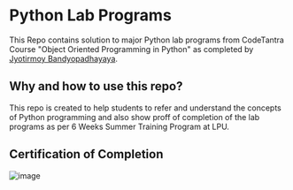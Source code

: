 # Python Lab Programs

This Repo contains solution to major Python lab programs from CodeTantra Course "Object Oriented Programming in Python" as completed by [Jyotirmoy Bandyopadhayaya](https://lpu.codetantra.com/cert/certificate.jsp?certId=CT487-tde5VOU-cfE).


## Why and how to use this repo?

This repo is created to help students to refer and understand the concepts of Python programming and also show proff of completion of the lab programs as per 6 Weeks Summer Training Program at LPU.

## Certification of Completion

![image](https://user-images.githubusercontent.com/41448663/178137054-448f5a2a-4a75-442e-9305-efc093f5e50f.png)
